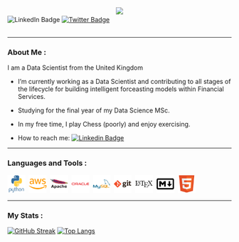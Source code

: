 <div id="header" align="center">
  <img src="https://media.giphy.com/media/ZVik7pBtu9dNS/giphy.gif" width="200"/>
</div>

<div id="badges" align="center>
  <a href="https://www.linkedin.com/in/hazbuk/">
    <img src="https://img.shields.io/badge/LinkedIn-blue?style=for-the-badge&logo=linkedin&logoColor=white" alt="LinkedIn Badge"/>
  </a>
  <a href="https://twitter.com/HarrisBoyle6" align="center">
    <img src="https://img.shields.io/badge/Twitter-blue?style=for-the-badge&logo=twitter&logoColor=white" alt="Twitter Badge"/>
  </a>
</div>

<img src="https://komarev.com/ghpvc/?username=HarrisBoyle&style=flat-square&color=blue" alt=""/>


---

### About Me :

I am a Data Scientist from the United Kingdom

- I’m currently working as a Data Scientist and contributing to all stages of the lifecycle for building intelligent forceasting models within Financial Services.

- Studying for the final year of my Data Science MSc.

- In my free time, I play Chess (poorly) and enjoy exercising.

- How to reach me: [![Linkedin Badge](https://img.shields.io/badge/-kakbar-blue?style=flat&logo=Linkedin&logoColor=white)](https://www.linkedin.com/in/hazbuk/)


---

### Languages and Tools :

<div>

  <img src="https://github.com/devicons/devicon/blob/master/icons/python/python-original-wordmark.svg" title="Python"  alt="Python" width="40" height="40"/>&nbsp;
  <img src="https://github.com/devicons/devicon/blob/master/icons/amazonwebservices/amazonwebservices-plain-wordmark.svg" title="AWS" alt="AWS" width="40" height="40"/>&nbsp;
  <img src="https://github.com/devicons/devicon/blob/master/icons/apache/apache-original-wordmark.svg" title="Apache" alt="Apache" width="40" height="40"/>&nbsp;
  <img src="https://github.com/devicons/devicon/blob/master/icons/oracle/oracle-original.svg" title="Oracle"  alt="Oracle" width="40" height="40"/>&nbsp;
  <img src="https://github.com/devicons/devicon/blob/master/icons/mysql/mysql-original-wordmark.svg" title="MySQL"  alt="MySQL" width="40" height="40"/>&nbsp;
  <img src="https://github.com/devicons/devicon/blob/master/icons/git/git-original-wordmark.svg" title="Git" alt="Git" width="40" height="40"/>&nbsp;
  <img src="https://github.com/devicons/devicon/blob/master/icons/latex/latex-original.svg" title="Latex"  alt="Latex" width="40" height="40"/>&nbsp;
  <img src="https://github.com/devicons/devicon/blob/master/icons/markdown/markdown-original.svg" title="Markdown" alt="Markdown" width="40" height="40"/>&nbsp;
  <img src="https://github.com/devicons/devicon/blob/master/icons/html5/html5-original.svg" title="HTML5" alt="HTML" width="40" height="40"/>
</div>


---

### My Stats :

[![GitHub Streak](http://github-readme-streak-stats.herokuapp.com?user=HarrisBoyle&theme=dark&background=000000)](https://git.io/streak-stats)
[![Top Langs](https://github-readme-stats.vercel.app/api/top-langs/?username=HarrisBoyle&layout=compact&theme=vision-friendly-dark)](https://github.com/anuraghazra/github-readme-stats)


